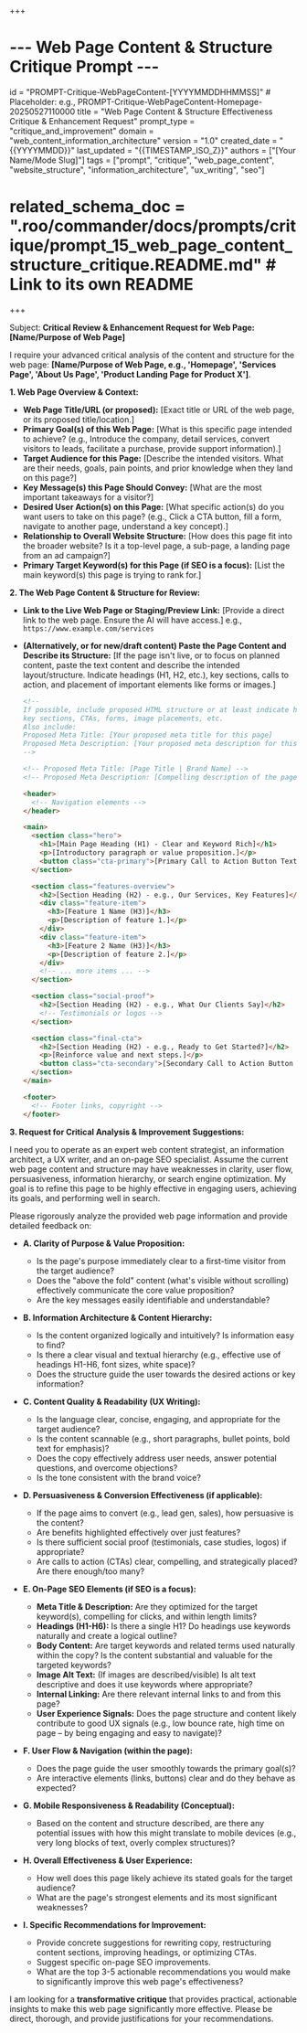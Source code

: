 +++
# --- Web Page Content & Structure Critique Prompt ---
id = "PROMPT-Critique-WebPageContent-[YYYYMMDDHHMMSS]" # Placeholder: e.g., PROMPT-Critique-WebPageContent-Homepage-20250527110000
title = "Web Page Content & Structure Effectiveness Critique & Enhancement Request"
prompt_type = "critique_and_improvement"
domain = "web_content_information_architecture"
version = "1.0"
created_date = "{{YYYYMMDD}}"
last_updated = "{{TIMESTAMP_ISO_Z}}"
authors = ["[Your Name/Mode Slug]"]
tags = ["prompt", "critique", "web_page_content", "website_structure", "information_architecture", "ux_writing", "seo"]
# related_schema_doc = ".roo/commander/docs/prompts/critique/prompt_15_web_page_content_structure_critique.README.md" # Link to its own README
+++

Subject: **Critical Review & Enhancement Request for Web Page: [Name/Purpose of Web Page]**

I require your advanced critical analysis of the content and structure for the web page: **[Name/Purpose of Web Page, e.g., 'Homepage', 'Services Page', 'About Us Page', 'Product Landing Page for Product X']**.

**1. Web Page Overview & Context:**
   *   **Web Page Title/URL (or proposed):** [Exact title or URL of the web page, or its proposed title/location.]
   *   **Primary Goal(s) of this Web Page:** [What is this specific page intended to achieve? (e.g., Introduce the company, detail services, convert visitors to leads, facilitate a purchase, provide support information).]
   *   **Target Audience for this Page:** [Describe the intended visitors. What are their needs, goals, pain points, and prior knowledge when they land on this page?]
   *   **Key Message(s) this Page Should Convey:** [What are the most important takeaways for a visitor?]
   *   **Desired User Action(s) on this Page:** [What specific action(s) do you want users to take on this page? (e.g., Click a CTA button, fill a form, navigate to another page, understand a key concept).]
   *   **Relationship to Overall Website Structure:** [How does this page fit into the broader website? Is it a top-level page, a sub-page, a landing page from an ad campaign?]
   *   **Primary Target Keyword(s) for this Page (if SEO is a focus):** [List the main keyword(s) this page is trying to rank for.]

**2. The Web Page Content & Structure for Review:**

*   **Link to the Live Web Page or Staging/Preview Link:**
    [Provide a direct link to the web page. Ensure the AI will have access.]
    e.g., `https://www.example.com/services`

*   **(Alternatively, or for new/draft content) Paste the Page Content and Describe its Structure:**
    [If the page isn't live, or to focus on planned content, paste the text content and describe the intended layout/structure. Indicate headings (H1, H2, etc.), key sections, calls to action, and placement of important elements like forms or images.]

    ```html
    <!-- 
    If possible, include proposed HTML structure or at least indicate headings (H1, H2, H3), 
    key sections, CTAs, forms, image placements, etc.
    Also include:
    Proposed Meta Title: [Your proposed meta title for this page]
    Proposed Meta Description: [Your proposed meta description for this page]
    -->

    <!-- Proposed Meta Title: [Page Title | Brand Name] -->
    <!-- Proposed Meta Description: [Compelling description of the page content, including keywords.] -->

    <header>
      <!-- Navigation elements -->
    </header>

    <main>
      <section class="hero">
        <h1>[Main Page Heading (H1) - Clear and Keyword Rich]</h1>
        <p>[Introductory paragraph or value proposition.]</p>
        <button class="cta-primary">[Primary Call to Action Button Text]</button>
      </section>

      <section class="features-overview">
        <h2>[Section Heading (H2) - e.g., Our Services, Key Features]</h2>
        <div class="feature-item">
          <h3>[Feature 1 Name (H3)]</h3>
          <p>[Description of feature 1.]</p>
        </div>
        <div class="feature-item">
          <h3>[Feature 2 Name (H3)]</h3>
          <p>[Description of feature 2.]</p>
        </div>
        <!-- ... more items ... -->
      </section>

      <section class="social-proof">
        <h2>[Section Heading (H2) - e.g., What Our Clients Say]</h2>
        <!-- Testimonials or logos -->
      </section>

      <section class="final-cta">
        <h2>[Section Heading (H2) - e.g., Ready to Get Started?]</h2>
        <p>[Reinforce value and next steps.]</p>
        <button class="cta-secondary">[Secondary Call to Action Button Text]</button>
      </section>
    </main>

    <footer>
      <!-- Footer links, copyright -->
    </footer>
    ```

**3. Request for Critical Analysis & Improvement Suggestions:**

I need you to operate as an expert web content strategist, an information architect, a UX writer, and an on-page SEO specialist. Assume the current web page content and structure may have weaknesses in clarity, user flow, persuasiveness, information hierarchy, or search engine optimization. My goal is to refine this page to be highly effective in engaging users, achieving its goals, and performing well in search.

Please rigorously analyze the provided web page information and provide detailed feedback on:

*   **A. Clarity of Purpose & Value Proposition:**
    *   Is the page's purpose immediately clear to a first-time visitor from the target audience?
    *   Does the "above the fold" content (what's visible without scrolling) effectively communicate the core value proposition?
    *   Are the key messages easily identifiable and understandable?

*   **B. Information Architecture & Content Hierarchy:**
    *   Is the content organized logically and intuitively? Is information easy to find?
    *   Is there a clear visual and textual hierarchy (e.g., effective use of headings H1-H6, font sizes, white space)?
    *   Does the structure guide the user towards the desired actions or key information?

*   **C. Content Quality & Readability (UX Writing):**
    *   Is the language clear, concise, engaging, and appropriate for the target audience?
    *   Is the content scannable (e.g., short paragraphs, bullet points, bold text for emphasis)?
    *   Does the copy effectively address user needs, answer potential questions, and overcome objections?
    *   Is the tone consistent with the brand voice?

*   **D. Persuasiveness & Conversion Effectiveness (if applicable):**
    *   If the page aims to convert (e.g., lead gen, sales), how persuasive is the content?
    *   Are benefits highlighted effectively over just features?
    *   Is there sufficient social proof (testimonials, case studies, logos) if appropriate?
    *   Are calls to action (CTAs) clear, compelling, and strategically placed? Are there enough/too many?

*   **E. On-Page SEO Elements (if SEO is a focus):**
    *   **Meta Title & Description:** Are they optimized for the target keyword(s), compelling for clicks, and within length limits?
    *   **Headings (H1-H6):** Is there a single H1? Do headings use keywords naturally and create a logical outline?
    *   **Body Content:** Are target keywords and related terms used naturally within the copy? Is the content substantial and valuable for the targeted keywords?
    *   **Image Alt Text:** (If images are described/visible) Is alt text descriptive and does it use keywords where appropriate?
    *   **Internal Linking:** Are there relevant internal links to and from this page?
    *   **User Experience Signals:** Does the page structure and content likely contribute to good UX signals (e.g., low bounce rate, high time on page – by being engaging and easy to navigate)?

*   **F. User Flow & Navigation (within the page):**
    *   Does the page guide the user smoothly towards the primary goal(s)?
    *   Are interactive elements (links, buttons) clear and do they behave as expected?

*   **G. Mobile Responsiveness & Readability (Conceptual):**
    *   Based on the content and structure described, are there any potential issues with how this might translate to mobile devices (e.g., very long blocks of text, overly complex structures)?

*   **H. Overall Effectiveness & User Experience:**
    *   How well does this page likely achieve its stated goals for the target audience?
    *   What are the page's strongest elements and its most significant weaknesses?

*   **I. Specific Recommendations for Improvement:**
    *   Provide concrete suggestions for rewriting copy, restructuring content sections, improving headings, or optimizing CTAs.
    *   Suggest specific on-page SEO improvements.
    *   What are the top 3-5 actionable recommendations you would make to significantly improve this web page's effectiveness?

I am looking for a **transformative critique** that provides practical, actionable insights to make this web page significantly more effective. Please be direct, thorough, and provide justifications for your recommendations.